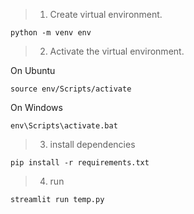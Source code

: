 >1. Create virtual environment.

```
python -m venv env
```

>2. Activate the virtual environment.

On Ubuntu
```
source env/Scripts/activate
```

On Windows
```
env\Scripts\activate.bat
```

>3. install dependencies

```
pip install -r requirements.txt
```

>4. run

```
streamlit run temp.py
```